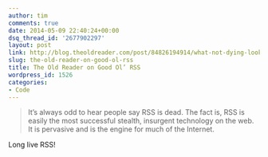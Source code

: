 ```yaml
---
author: tim
comments: true
date: 2014-05-09 22:40:24+00:00
dsq_thread_id: '2677902297'
layout: post
link: http://blog.theoldreader.com/post/84826194914/what-not-dying-looks-like
slug: the-old-reader-on-good-ol-rss
title: The Old Reader on Good Ol’ RSS
wordpress_id: 1526
categories:
- Code
---
```


> It’s always odd to hear people say RSS is dead. The fact is, RSS is easily
the most successful stealth, insurgent technology on the web. It is pervasive
and is the engine for much of the Internet.

Long live RSS!